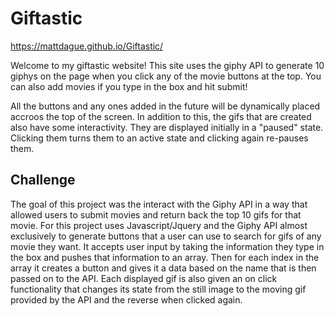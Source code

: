 # Giftastic

https://mattdague.github.io/Giftastic/

Welcome to my giftastic website! This site uses the giphy API to generate 10 giphys on the page when you click any of the movie buttons at the top. You can also add movies if you type in the box and hit submit!

All the buttons and any ones added in the future will be dynamically placed accroos the top of the screen. In addition to this, the gifs that are created also have some interactivity. They are displayed initially in a "paused" state. Clicking them turns them to an active state and clicking again re-pauses them. 



Challenge 
-------------------------------
The goal of this project was the interact with the Giphy API in a way that allowed users to submit movies and return back the top 10 gifs for that movie. For this project uses Javascript/Jquery and the Giphy API almost exclusively to generate buttons that a user can use to search for gifs of any movie they want. It accepts user input by taking the information they type in the box and pushes that information to an array. Then for each index in the array it creates a button and gives it a data based on the name that is then passed on to the API. Each displayed gif is also given an on click functionality that changes its state from the still image to the moving gif provided by the API and the reverse when clicked again.